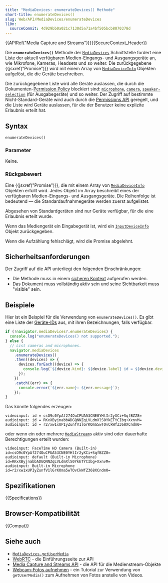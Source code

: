```yaml
---
title: "MediaDevices: enumerateDevices() Methode"
short-title: enumerateDevices()
slug: Web/API/MediaDevices/enumerateDevices
l10n:
  sourceCommit: 4d929bb0a021c7130d5a71a4bf505bcb8070378d
---
```


{{APIRef("Media Capture and Streams")}}{{SecureContext_Header}}

Die **`enumerateDevices()`** Methode der [`MediaDevices`](/de/docs/Web/API/MediaDevices) Schnittstelle fordert eine Liste der aktuell verfügbaren Medien-Eingangs- und Ausgangsgeräte an, wie Mikrofone, Kameras, Headsets und so weiter. Die zurückgegebene {{jsxref("Promise")}} wird mit einem Array von [`MediaDeviceInfo`](/de/docs/Web/API/MediaDeviceInfo) Objekten aufgelöst, die die Geräte beschreiben.

Die zurückgegebene Liste wird alle Geräte auslassen, die durch die Dokumenten-[Permission Policy](/de/docs/Web/HTTP/Reference/Headers/Permissions-Policy) blockiert sind: [`microphone`](/de/docs/Web/HTTP/Reference/Headers/Permissions-Policy/microphone), [`camera`](/de/docs/Web/HTTP/Reference/Headers/Permissions-Policy/camera), [`speaker-selection`](/de/docs/Web/HTTP/Reference/Headers/Permissions-Policy/speaker-selection) (für Ausgabegeräte) und so weiter. Der Zugriff auf bestimmte Nicht-Standard-Geräte wird auch durch die [Permissions API](/de/docs/Web/API/Permissions_API) geregelt, und die Liste wird Geräte auslassen, für die der Benutzer keine explizite Erlaubnis erteilt hat.

## Syntax

```js-nolint
enumerateDevices()
```

### Parameter

Keine.

### Rückgabewert

Eine {{jsxref("Promise")}}, die mit einem Array von [`MediaDeviceInfo`](/de/docs/Web/API/MediaDeviceInfo) Objekten erfüllt wird. Jedes Objekt im Array beschreibt eines der verfügbaren Medien-Eingangs- und Ausgangsgeräte. Die Reihenfolge ist bedeutend — die Standardaufnahmegeräte werden zuerst aufgelistet.

Abgesehen von Standardgeräten sind nur Geräte verfügbar, für die eine Erlaubnis erteilt wurde.

Wenn das Mediengerät ein Eingabegerät ist, wird ein [`InputDeviceInfo`](/de/docs/Web/API/InputDeviceInfo) Objekt zurückgegeben.

Wenn die Aufzählung fehlschlägt, wird die Promise abgelehnt.

## Sicherheitsanforderungen

Der Zugriff auf die API unterliegt den folgenden Einschränkungen:

- Die Methode muss in einem [sicheren Kontext](/de/docs/Web/Security/Secure_Contexts) aufgerufen werden.
- Das Dokument muss vollständig aktiv sein und seine Sichtbarkeit muss "visible" sein.

## Beispiele

Hier ist ein Beispiel für die Verwendung von `enumerateDevices()`. Es gibt eine Liste der [Geräte-IDs](/de/docs/Web/API/MediaDeviceInfo/deviceId) aus, mit ihren Bezeichnungen, falls verfügbar.

```js
if (!navigator.mediaDevices?.enumerateDevices) {
  console.log("enumerateDevices() not supported.");
} else {
  // List cameras and microphones.
  navigator.mediaDevices
    .enumerateDevices()
    .then((devices) => {
      devices.forEach((device) => {
        console.log(`${device.kind}: ${device.label} id = ${device.deviceId}`);
      });
    })
    .catch((err) => {
      console.error(`${err.name}: ${err.message}`);
    });
}
```

Das könnte folgendes erzeugen:

```plain
videoinput: id = csO9c0YpAf274OuCPUA53CNE0YHlIr2yXCi+SqfBZZ8=
audioinput: id = RKxXByjnabbADGQNNZqLVLdmXlS0YkETYCIbg+XxnvM=
audioinput: id = r2/xw1xUPIyZunfV1lGrKOma5wTOvCkWfZ368XCndm0=
```

oder wenn ein oder mehrere [`MediaStream`](/de/docs/Web/API/MediaStream)s aktiv sind oder dauerhafte Berechtigungen erteilt wurden:

```plain
videoinput: FaceTime HD Camera (Built-in) id=csO9c0YpAf274OuCPUA53CNE0YHlIr2yXCi+SqfBZZ8=
audioinput: default (Built-in Microphone) id=RKxXByjnabbADGQNNZqLVLdmXlS0YkETYCIbg+XxnvM=
audioinput: Built-in Microphone id=r2/xw1xUPIyZunfV1lGrKOma5wTOvCkWfZ368XCndm0=
```

## Spezifikationen

{{Specifications}}

## Browser-Kompatibilität

{{Compat}}

## Siehe auch

- [`MediaDevices.getUserMedia`](/de/docs/Web/API/MediaDevices/getUserMedia)
- [WebRTC](/de/docs/Web/API/WebRTC_API) - die Einführungsseite zur API
- [Media Capture and Streams API](/de/docs/Web/API/Media_Capture_and_Streams_API) - die API für die Medienstream-Objekte
- [Webcam-Fotos aufnehmen](/de/docs/Web/API/Media_Capture_and_Streams_API/Taking_still_photos) - ein Tutorial zur Verwendung von `getUserMedia()` zum Aufnehmen von Fotos anstelle von Videos.
